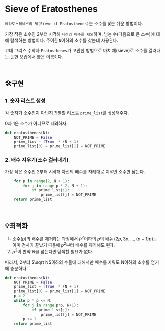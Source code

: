 # Sieve of Eratosthenes

```에라토스테네스의 체(Sieve of Eratosthenes)```는 소수를 찾는 쉬운 방법이다.

가장 작은 소수인 2부터 시작해 ```자신의 배수를 제외```하며, 남는 수(다음으로 큰 소수)에 대해 탐색하는 방법이다.
주어진 ```N```이하의 소수를 찾는데 사용된다.

고대 그리스 수학자 ```Eratosthenes```가 고안한 방법으로 마치 체(sieve)로 소수를 걸러내는 듯한 모습에서 붙은 이름이다.

<br>

## 🛠️구현

### 1. 숫자 리스트 생성

각 숫자가 소수인지 아닌지 판별할 리스트 ```prime_list```를 생성해주자.

0과 1은 소수가 아니므로 제외하자.

```python
def eratosthenes(N):
    NOT_PRIME = False
    prime_list = [True] * (N + 1)
    prime_list[0] = prime_list[1] = NOT_PRIME
```

### 2. 배수 지우기(소수 걸러내기)

가장 작은 소수인 2부터 시작해 자신의 배수를 차례대로 지우면 소수만 남는다.

```python
    for p in range(2, N + 1):
        for j in range(p * 2, N + 1):
            if prime_list[j]:
                prime_list[j] = NOT_PRIME
    return prime_list
```

<br>

## 💡최적화

1. 소수($p$)의 배수를 제거하는 과정에서 $p^2$이하의 $p$의 배수 $(2p, 3p, ..., (p-1)p)$는 이미 검사가 끝났기 때문에 $p^2$부터 배수를 제거해도 된다.
2. $p^2$이 만약 $N$을 넘는다면 탐색할 필요가 없다.

따라서, 2부터 $\sqrt N$이하의 수들에 대해서만 배수를 지워도 N이하의 소수를 얻기에 충분하다.

```python
def eratosthenes(N):
    NOT_PRIME = False
    prime_list = [True] * (N + 1)
    prime_list[0] = prime_list[1] = NOT_PRIME
    p = 2
    while p * p <= N:
        for j in range(p*p, N+1):
            if prime_list[j]:
                prime_list[j] = NOT_PRIME
        p += 1
    return prime_list
```
